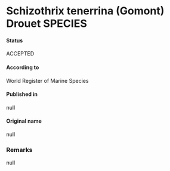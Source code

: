 Schizothrix tenerrina (Gomont) Drouet SPECIES
=======

#### Status
ACCEPTED

#### According to
World Register of Marine Species

#### Published in
null

#### Original name
null

### Remarks
null